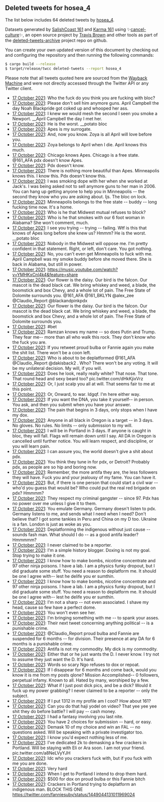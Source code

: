 ## Deleted tweets for hosea_4

The list below includes 64 deleted tweets by
[hosea_4](https://twitter.com/hosea_4).



Datasets generated by [SalishCoast 161](https://twitter.com/SalishCoastA) and [Karma 161](https://twitter.com/KarmaOneSixOne)
using ✨[cancel-culture](https://github.com/travisbrown/cancel-culture)✨, an open source project by [Travis Brown](https://twitter.com/travisbrown) 
and other tools as part of the [deleted-tweets-archive](https://github.com/salcoast/deleted-tweets-archive/) project repo on github.

You can create your own updated version of this document by checking out and configuring the
repository and then running the following commands:

```bash
$ cargo build --release
$ target/release/twcc deleted-tweets --report hosea_4
```

Please note that all tweets quoted here are sourced from the
[Wayback Machine](https://web.archive.org) and were not directly accessed through the Twitter API or
any Twitter client.

* [17 October 2021](https://web.archive.org/web/20211017134232/https://twitter.com/hosea_4/status/1449732508753465349): Who the fuck do you think you are fucking with bloc?
* [17 October 2021](https://web.archive.org/web/20211017134151/https://twitter.com/hosea_4/status/1449732358819794947): Please don't sell him anymore guns. April Campbell the day Noah Blackpride got coked up and whooped her ass.
* [17 October 2021](https://web.archive.org/web/20211017134006/https://twitter.com/hosea_4/status/1449731881243660288): I knew we would mesh the second I seen you smoke a Newport.    __April Campbell the day I met her.
* [17 October 2021](https://web.archive.org/web/20211017133727/https://twitter.com/hosea_4/status/1449731214764560389): He is the worst.   __potato bloc
* [17 October 2021](https://web.archive.org/web/20211017132757/https://twitter.com/hosea_4/status/1449728789953585153): Apes is my surrogate.
* [17 October 2021](https://web.archive.org/web/20211017132721/https://twitter.com/hosea_4/status/1449728674517880837): And, now you know. Zoya is all April will love before you.
* [17 October 2021](https://web.archive.org/web/20211017132634/https://twitter.com/hosea_4/status/1449728513670590474): Zoya belongs to April when I die. April knows this much.
* [17 October 2021](https://web.archive.org/web/20211017132058/https://twitter.com/hosea_4/status/1449727077876387843): Chicago knows Apes. Chicago is a free state.  @161_AFA  pdx doesn't know Apes.
* [17 October 2021](https://web.archive.org/web/20211017131840/https://twitter.com/hosea_4/status/1449726527613046788): Pdx doesn't know.
* [17 October 2021](https://web.archive.org/web/20211017131747/https://twitter.com/hosea_4/status/1449726269122306050): There is nothing more beautiful than Apes. Minneapolis knows this. I know this. Pdx doesn't know this.
* [17 October 2021](https://web.archive.org/web/20211017130722/https://twitter.com/hosea_4/status/1449723638987509760): I was smoking dope with her when she worked at Jack's. I was being asked not to sell anymore guns to her man in 2006. You can hang up getting anyone to help you in Minneapolis -- the second they know who you are asking about. Ijs. The bloc on lock.
* [17 October 2021](https://web.archive.org/web/20211017130008/https://twitter.com/hosea_4/status/1449721810212245506): Minneapolis belongs to the free state -- buddy -- long fucking time now. It's a home.
* [17 October 2021](https://web.archive.org/web/20211017125825/https://twitter.com/hosea_4/status/1449721348620800005): Who is he that Midwest mutual refuses to block?
* [17 October 2021](https://web.archive.org/web/20211017125728/https://twitter.com/hosea_4/status/1449721176742371329): Who is he that smokes with our 6 foot woman in Alabama? She won't comment, much.
* [17 October 2021](https://web.archive.org/web/20211017125633/https://twitter.com/hosea_4/status/1449720915609243651): I see you trying -- trying -- failing. Wtf is this that knows of Apes long before she knew us? Hmmm? He is the worst. __potato bloc
* [17 October 2021](https://web.archive.org/web/20211017125026/https://twitter.com/hosea_4/status/1449719401356349441): Nobody in the Midwest will oppose me. I'm pretty confident in that statement. Right, or left, don't care. You got nothing.
* [17 October 2021](https://web.archive.org/web/20211017124732/https://twitter.com/hosea_4/status/1449718625074569216): No, you can't even get Minneapolis to fuck with me. April Campbell was my smoke buddy before she moved there. She is back in Alabama, but still in power.
* [17 October 2021](https://web.archive.org/web/20211017124126/https://twitter.com/hosea_4/status/1449717089833406472): https://music.youtube.com/watch?v=YMHKxCnl4k4&feature=share
* [17 October 2021](https://web.archive.org/web/20211017115612/https://twitter.com/hosea_4/status/1449705754823376896): Our flower is the daisy. Our bird is the falcon. Our mascot is the dead black cat. We bring whiskey and weed, a blade, the boomstick and box Chevy, and a whole lot of pain. The Free State of Dolomite surrounds you.  @161_AFA   @161_BKLYN   @alex_zee   @Claudio_Report   @blackandpinkpdx
* [17 October 2021](https://web.archive.org/web/20211017115457/https://twitter.com/hosea_4/status/1449705404926251013): Our flower is the daisy. Our bird is the falcon. Our mascot is the dead black cat. We bring whiskey and weed, a blade, the boomstick and box Chevy, and a whole lot of pain. The Free State of Dolomite surrounds you.
* [17 October 2021](https://web.archive.org/web/20211017114823/https://twitter.com/hosea_4/status/1449703799245975553): #bet
* [17 October 2021](https://web.archive.org/web/20211017114746/https://twitter.com/hosea_4/status/1449703645554126859): Ramzan knows my name -- so does Putin and Trump. They fear me-- more than all who walk this rock. They don't know who the fuck you are.
* [17 October 2021](https://web.archive.org/web/20211017112537/https://twitter.com/hosea_4/status/1449698049916391427): If you retweet proud bulba or Fannie again you make the shit list. There won't be a coon left.
* [17 October 2021](https://web.archive.org/web/20211017110638/https://twitter.com/hosea_4/status/1449693303910375429): Who is about to be deplatformed  @161_AFA   @Claudio_Report   @dakisback2 . Who? There won't be any voting. It will be my unilateral decision. My will, if you will.
* [17 October 2021](https://web.archive.org/web/20211017110246/https://twitter.com/hosea_4/status/1449692219271692294): Does he look, really really white? That nose. That tone. That round head and sexy beard too? pic.twitter.com/dHkKjixVrz
* [17 October 2021](https://web.archive.org/web/20211017110028/https://twitter.com/hosea_4/status/1449691715019886594): Or, I just scalp you all at will. That seems fair to me at this point.
* [17 October 2021](https://web.archive.org/web/20211017105707/https://twitter.com/hosea_4/status/1449690871323103234): Or, Onward, to war. Idgqf. I'm here either way.
* [17 October 2021](https://web.archive.org/web/20211017105622/https://twitter.com/hosea_4/status/1449690729769586693): If you want the DNA, you take it yourself-- in person. You ask, and then you submit when you have your answer.
* [17 October 2021](https://web.archive.org/web/20211017103608/https://twitter.com/hosea_4/status/1449685611695202306): The pain that begins in 3 days, only stops when I have my dox.
* [17 October 2021](https://web.archive.org/web/20211017103104/https://twitter.com/hosea_4/status/1449684332201889797): Anyone in all black in Oregon is a target -- in 3 days. No gloves. No rules. No limits -- only submission to my will.
* [17 October 2021](https://web.archive.org/web/20211017102819/https://twitter.com/hosea_4/status/1449683654779756551): I will be in Portland in 3 days. If anyone is caught in bloc, they will fall. Flags will remain down until I say. All DA in Oregon is cancelled until further notice. You will learn respect, and discipline, or you will learn pain.
* [17 October 2021](https://web.archive.org/web/20211017102101/https://twitter.com/hosea_4/status/1449681820790972421): I can assure you, the world doesn't give a shit about pdx.
* [17 October 2021](https://web.archive.org/web/20211017102043/https://twitter.com/hosea_4/status/1449681716566794240): You think they tune in for pdx, or Detroit? Probably pdx, as people are so hip and boring now.
* [17 October 2021](https://web.archive.org/web/20211017101923/https://twitter.com/hosea_4/status/1449681388601585665): Remember, the more antifa they are, the less followers they will have. Fuck you and your jealousy of my fame. You can have it.
* [17 October 2021](https://web.archive.org/web/20211017101821/https://twitter.com/hosea_4/status/1449681123945156608): But, if there is one person that could start a civil war -- who'd you guess that would be? Who could put the real red brigade on pdx? Hmmmm?
* [17 October 2021](https://web.archive.org/web/20211017101625/https://twitter.com/hosea_4/status/1449680639914090502): They respect my criminal gangster -- since 97. Pdx has no power over me unless I give it to them.
* [17 October 2021](https://web.archive.org/web/20211017101453/https://twitter.com/hosea_4/status/1449680293535879172): You emulate Germany. Germany doesn't listen to pdx. Germany listens to me, and sends what I need when I need? Don't believe that? I got some tankies in Peru and China on my D too. Ukraine is a fan. London is just as woke as you.
* [17 October 2021](https://web.archive.org/web/20211017101243/https://twitter.com/hosea_4/status/1449679656102334467): Deplatforming the indigenous without just cause -- sounds fash man. What should I do -- as a good antifa leader? Hmmmmm?
* [17 October 2021](https://web.archive.org/web/20211017100943/https://twitter.com/hosea_4/status/1449678945176141828): I never claimed to be a reporter.
* [17 October 2021](https://web.archive.org/web/20211017100904/https://twitter.com/hosea_4/status/1449678827291136011): I'm a simple history blogger. Doxing is not my goal. Stop trying to make it one.
* [17 October 2021](https://web.archive.org/web/20211017100528/https://twitter.com/hosea_4/status/1449677895237054472): I know how to make bombs, nicotine concentrate and 97 other ninja poisons. I have a lab. I am a physics funky dropout, but I did graduate some stuff. You need a reason to deplatform me. It should be one I agree with-- lest he delife you er sumthin.
* [17 October 2021](https://web.archive.org/web/20211017100501/https://twitter.com/hosea_4/status/1449677762818723843): I know how to make bombs, nicotine concentrate and 97 other ninja poisons. I have a lab. I am a physics funky dropout, but I did graduate some stuff. You need a reason to deplatform me. It should be one I agree with-- lest he delife you er sumthin.
* [17 October 2021](https://web.archive.org/web/20211017100044/https://twitter.com/hosea_4/status/1449676673495011328): I'm not a sharp -- not even associated. I shave my head, cause so few have a perfect dome.
* [17 October 2021](https://web.archive.org/web/20211017095626/https://twitter.com/hosea_4/status/1449675621492305921): You won't even see her.
* [17 October 2021](https://web.archive.org/web/20211017095609/https://twitter.com/hosea_4/status/1449675562683932676): I'm bringing something with me -- to spank your asses.
* [17 October 2021](https://web.archive.org/web/20211017095517/https://twitter.com/hosea_4/status/1449675363567742985): Their next tweet concerning anything political -- is a punishable crime.
* [17 October 2021](https://web.archive.org/web/20211017095237/https://twitter.com/hosea_4/status/1449674672690417666): @Claudio_Report  proud bulba and Fannie are suspended for 6 months -- for division. Their presence at any DA for 6 months is a punishable crime.
* [17 October 2021](https://web.archive.org/web/20211017094646/https://twitter.com/hosea_4/status/1449673180352851968): Antifa is not my commodity. My dick is my commodity.
* [17 October 2021](https://web.archive.org/web/20211017094501/https://twitter.com/hosea_4/status/1449672777888305154): Either that or he just wants the D. I never know. I try not to assume they just want the D. It's hard.
* [17 October 2021](https://web.archive.org/web/20211017094412/https://twitter.com/hosea_4/status/1449672557905461250): Words so scary Ngo refuses to dox or repoat.
* [17 October 2021](https://web.archive.org/web/20211017094338/https://twitter.com/hosea_4/status/1449672413252313089): If I disappear for 6 months and come back, would you know it is me from my posts qlone? Mission Accomplished-- 0 followers, perpetual infamy. Known to all. Hated by many, worshiped by a few.
* [17 October 2021](https://web.archive.org/web/20211017094151/https://twitter.com/hosea_4/status/1449671943171493890): What if I just post dick pics, and be a dick? Would it fuck up my power grabbing? I never claimed to be a reporter -- only the subject.
* [17 October 2021](https://web.archive.org/web/20211017094001/https://twitter.com/hosea_4/status/1449671527620808711): If I put 1312 in my profile am I cool? How about 161?
* [17 October 2021](https://web.archive.org/web/20211017093635/https://twitter.com/hosea_4/status/1449670625400954882): Can you do that haji yodel on video? That yee yee yee shit they do before battle? I will pay -- cash money.
* [17 October 2021](https://web.archive.org/web/20211017093343/https://twitter.com/hosea_4/status/1449669903217213441): I had a fantasy involving you last nite.
* [17 October 2021](https://web.archive.org/web/20211017093045/https://twitter.com/hosea_4/status/1449669108493127684): You have 2 choices for submission -- hard, or easy.
* [17 October 2021](https://web.archive.org/web/20211017092907/https://twitter.com/hosea_4/status/1449668709392568322): Demask 10 of my choice and win an FAL -- no questions asked. Will be speaking with a private investigator too.
* [17 October 2021](https://web.archive.org/web/20211017092539/https://twitter.com/hosea_4/status/1449667893709479938): I know you'd expect nothing less of me.
* [17 October 2021](https://web.archive.org/web/20211017092417/https://twitter.com/hosea_4/status/1449667529983545345): I've dedicated 2k to demasking a few crackers in Portland. Will be staying with Eli or Ara soon. I am not your friend. pic.twitter.com/a8NeLVyYJH
* [17 October 2021](https://web.archive.org/web/20211017091924/https://twitter.com/hosea_4/status/1449666316168835072): Idc who you crackers fuck with, but if you fuck with me you are done.
* [17 October 2021](https://web.archive.org/web/20211017091658/https://twitter.com/hosea_4/status/1449665663333765124): Very hard
* [17 October 2021](https://web.archive.org/web/20211017091623/https://twitter.com/hosea_4/status/1449665568240553984): When I get to Portland I intend to drop them hard.
* [17 October 2021](https://web.archive.org/web/20211017091602/https://twitter.com/hosea_4/status/1449665470618013699): $500 for dox on proud bulba or this Fannie bitch
* [17 October 2021](https://web.archive.org/web/20211017091331/https://twitter.com/hosea_4/status/1449664810883428352): Crackers in Portland trying to deplatform an indigenous man. BLOCK THIS ONE https://twitter.com/fanniesuby/status/1449044131011969024
